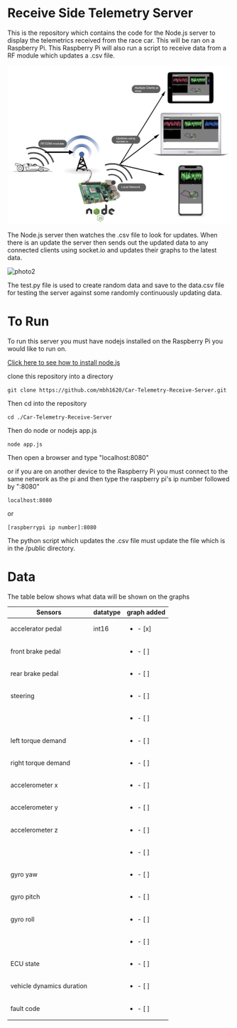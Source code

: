 # Receive Side Telemetry Server 


This is the repository which contains the code for the Node.js server to display the telemetrics received from the race car. This will be ran
on a Raspberry Pi. This Raspberry Pi will also run a script to receive data from a RF module which updates a .csv file. 

![photo1](https://github.com/mbh1620/Car-Telemetry-Receive-Server/blob/master/public/flowdiagram.png)

The Node.js server then watches the .csv file to look for updates. When there is an update the server then sends out the updated data to any connected
clients using socket.io and updates their graphs to the latest data.

![photo2](https://github.com/mbh1620/Car-Telemetry-Receive-Server/blob/master/public/screen.gif)


The test.py file is used to create random data and save to the data.csv file for testing the server against some randomly continuously updating 
data.

# To Run

To run this server you must have nodejs installed on the Raspberry Pi you would like to run on.

[Click here to see how to install node.js](https://www.w3schools.com/nodejs/nodejs_raspberrypi.asp)

clone this repository into a directory 
```
git clone https://github.com/mbh1620/Car-Telemetry-Receive-Server.git
```
Then cd into the repository
```
cd ./Car-Telemetry-Receive-Server
```
Then do node or nodejs app.js
```
node app.js
```
Then open a browser and type "localhost:8080"

or if you are on another device to the Raspberry Pi you must connect to the same network as the pi 
and then type the raspberry pi's ip number followed by ":8080"

```
localhost:8080
```
or
```
[raspberrypi ip number]:8080

```

The python script which updates the .csv file must update the file which is in the /public directory.

# Data

The table below shows what data will be shown on the graphs


|   Sensors                     |   datatype    |   graph added  |
|-------------------------------|---------------|----------------|
|   accelerator pedal           |     int16     |<ul><li>   - [x] </li></ul>|
|   front brake pedal           |               |<ul><li>   - [ ] </li></ul>|       
|   rear brake pedal            |               |<ul><li>   - [ ] </li></ul>|
|   steering                    |               |<ul><li>   - [ ] </li></ul>|       
|                               |               |<ul><li>   - [ ] </li></ul>|       
|   left torque demand          |               |<ul><li>   - [ ] </li></ul>|       
|   right torque demand         |               |<ul><li>   - [ ] </li></ul>|
|   accelerometer x             |               |<ul><li>   - [ ] </li></ul>|
|   accelerometer y             |               |<ul><li>   - [ ] </li></ul>|
|   accelerometer z             |               |<ul><li>   - [ ] </li></ul>|
|                               |               |<ul><li>   - [ ] </li></ul>|
|   gyro yaw                    |               |<ul><li>   - [ ] </li></ul>|
|   gyro pitch                  |               |<ul><li>   - [ ] </li></ul>|
|   gyro roll                   |               |<ul><li>   - [ ] </li></ul>|
|                               |               |<ul><li>   - [ ] </li></ul>|
|   ECU state                   |               |<ul><li>   - [ ] </li></ul>|
|   vehicle dynamics duration   |               |<ul><li>   - [ ] </li></ul>|
|   fault code                  |               |<ul><li>   - [ ] </li></ul>|